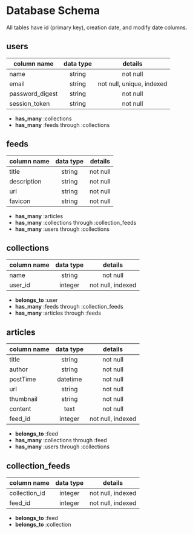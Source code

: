 # Database Schema
All tables have id (primary key), creation date, and modify date columns.

## users

| column name        | data type           | details           |
| ------------- |:-------------:|:-------------:|
| name | string | not null |
| email | string | not null, unique, indexed |
| password_digest | string | not null |
| session_token | string | not null |


* **has_many** :collections
* **has_many** :feeds through :collections



## feeds

| column name        | data type           | details           |
| ------------- |:-------------:|:-------------:|
| title | string | not null |
| description | string | not null |
| url | string | not null |
| favicon | string | not null |


* **has_many** :articles
* **has_many** :collections through :collection_feeds
* **has_many** :users through :collections


## collections

| column name        | data type           | details           |
| ------------- |:-------------:|:-------------:|
| name | string | not null |
| user_id | integer | not null, indexed |


* **belongs_to** :user
* **has_many** :feeds through :collection_feeds
* **has_many** :articles through :feeds


## articles

| column name        | data type           | details           |
| ------------- |:-------------:|:-------------:|
| title | string | not null |
| author | string | not null |
| postTime | datetime | not null |
| url | string | not null |
| thumbnail | string | not null |
| content | text | not null |
| feed_id | integer | not null, indexed |


* **belongs_to** :feed
* **has_many** :collections through :feed
* **has_many** :users through :collections



## collection_feeds

| column name        | data type           | details           |
| ------------- |:-------------:|:-------------:|
| collection_id | integer | not null, indexed |
| feed_id | integer | not null, indexed |


* **belongs_to** :feed
* **belongs_to** :collection
